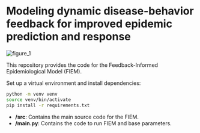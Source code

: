 # Modeling dynamic disease-behavior feedback for improved epidemic prediction and response

![figure_1](https://github.com/user-attachments/assets/e6f25de4-f33d-48d7-aac9-2e8ada541194)

This repository provides the code for the Feedback-Informed Epidemiological Model (FIEM). 

Set up a virtual environment and install dependencies:
```bash
python -m venv venv
source venv/bin/activate
pip install -r requirements.txt
```
- **/src**: Contains the main source code for the FIEM.
- **/main.py**: Contains the code to run FIEM and base parameters.
